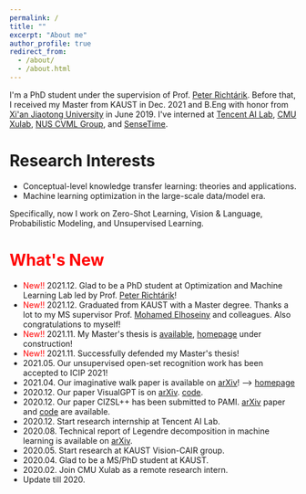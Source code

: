 ```yaml
---
permalink: /
title: ""
excerpt: "About me"
author_profile: true
redirect_from: 
  - /about/
  - /about.html
---
```


I'm a PhD student under the supervision of Prof. [Peter Richtárik](https://richtarik.org/). Before that, I received my Master from KAUST in Dec. 2021 and B.Eng with honor from [Xi'an Jiaotong University](http://en.xjtu.edu.cn/) in June 2019. I've interned at [Tencent AI Lab](https://ai.tencent.com/ailab/en/index), [CMU Xulab](https://xulabs.github.io/), [NUS CVML Group](https://sites.google.com/comp.nus.edu.sg/cvml/about-us?authuser=0), and [SenseTime](https://www.sensetime.com/en). 


Research Interests
======
* Conceptual-level knowledge transfer learning: theories and applications.
* Machine learning optimization in the large-scale data/model era.

Specifically, now I work on Zero-Shot Learning, Vision & Language, Probabilistic Modeling, and Unsupervised Learning. 

<span style="color:red">What's New</span>
======
* <span style="color:red">New!!</span> 2021.12. Glad to be a PhD student at Optimization and Machine Learning Lab led by Prof. [Peter Richtárik]((https://richtarik.org/))!
* <span style="color:red">New!!</span> 2021.12. Graduated from KAUST with a Master degree. Thanks a lot to my MS supervisor Prof. [Mohamed Elhoseiny](http://www.mohamed-elhoseiny.com/home) and colleagues. Also congratulations to myself!
* <span style="color:red">New!!</span> 2021.11. My Master's thesis is [available](https://repository.kaust.edu.sa/handle/10754/673833), [homepage](https://zero-shot-learning.github.io/daczsl) under construction!
* <span style="color:red">New!!</span> 2021.11. Successfully defended my Master's thesis!
* 2021.05. Our unsupervised open-set recognition work has been accepted to ICIP 2021!
* 2021.04. Our imaginative walk paper is available on [arXiv](https://arxiv.org/abs/2104.09757)! --> [homepage](https://imaginative-walks.github.io/)               
* 2020.12. Our paper VisualGPT is on [arXiv](https://arxiv.org/abs/2102.10407).  [code](https://github.com/Vision-CAIR/VisualGPT). 
* 2020.12. Our paper CIZSL++ has been submitted to PAMI. [arXiv](https://arxiv.org/abs/2101.00173) paper and [code](https://github.com/Elhoseiny-VisionCAIR-Lab/CIZSL.v2) are available. 
* 2020.12. Start research internship at Tencent AI Lab.
* 2020.08. Technical report of Legendre decomposition in machine learning is available on [arXiv](https://arxiv.org/abs/2008.05095).
* 2020.05. Start research at KAUST Vision-CAIR group.
* 2020.04. Glad to be a MS/PhD student at KAUST.
* 2020.02. Join CMU Xulab as a remote research intern.
* Update till 2020.
